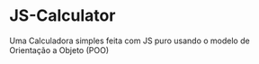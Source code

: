 # JS-Calculator
Uma Calculadora simples feita com JS puro usando o modelo de Orientação a Objeto (POO)  
